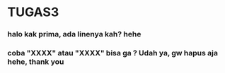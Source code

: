 # TUGAS3

### halo kak prima, ada linenya kah? hehe

### coba "XXXX" atau "XXXX" bisa ga ? Udah ya, gw hapus aja hehe, thank you
